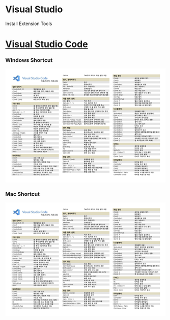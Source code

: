 # Visual Studio
Install Extension Tools


# [Visual Studio Code](./VisualStudioCode/README.md)   
### Windows Shortcut
![](./VisualStudioCode/vsc_window_shortcut.png)   

### Mac Shortcut
![](./VisualStudioCode/vsc_window_shortcut.png)   
